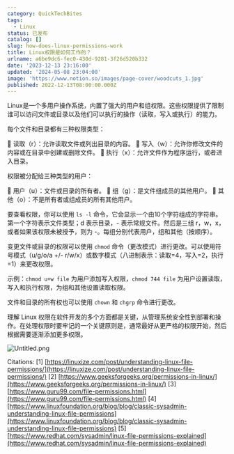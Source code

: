 ```yaml
---
category: QuickTechBites
tags:
  - Linux
status: 已发布
catalog: []
slug: how-does-linux-permissions-work
title: Linux权限是如何工作的？
urlname: a6be9dc6-fec0-430d-9281-3f26d520b332
date: '2023-12-13 23:16:00'
updated: '2024-05-08 23:04:00'
image: 'https://www.notion.so/images/page-cover/woodcuts_1.jpg'
published: 2022-12-13T08:00:00.000Z
---
```


Linux是一个多用户操作系统，内置了强大的用户和组权限。这些权限提供了限制谁可以访问文件或目录以及他们可以执行的操作（读取，写入或执行）的能力。


每个文件和目录都有三种权限类型：


🔸 读取（r）：允许读取文件或列出目录的内容。
🔸 写入（w）：允许你修改文件的内容或在目录中创建或删除文件。
🔸 执行（x）：允许文件作为程序运行，或者进入目录。


权限被分配给三种类型的用户：


🔸 用户（u）：文件或目录的所有者。
🔸 组（g）：是文件组成员的其他用户。
🔸 其他（o）：不是所有者或组成员的所有其他用户。


要查看权限，你可以使用 `ls -l` 命令，它会显示一个由10个字符组成的字符串。第一个字符表示文件类型；d 表示目录，- 表示常规文件。然后是三组 r，w，x，或者如果该权限未被授予，则为 -。每组分别代表用户，组和其他（按顺序）。


变更文件或目录的权限可以使用 `chmod` 命令（更改模式）进行更改。可以使用符号模式（u/g/o/a +/- r/w/x）或数字模式（八进制表示：读取=4，写入=2，执行=1）来更改权限。


示例：`chmod u+w file` 为用户添加写入权限，`chmod 744 file` 为用户设置读取，写入和执行权限，为组和其他设置读取权限。


文件和目录的所有权也可以使用 `chown` 和 `chgrp` 命令进行更改。


理解 Linux 权限在软件开发的多个方面都是关键，从管理系统安全性到部署和操作。在处理权限时要牢记的一个关键原则是，通常最好从更严格的权限开始，然后根据需要逐渐添加更多权限。


![Untitled.png](https://prod-files-secure.s3.us-west-2.amazonaws.com/5d24fe63-e567-4804-86f9-9fdc62e13082/332b89ee-9c33-4950-8a69-32c3d1ff2c69/Untitled.png?X-Amz-Algorithm=AWS4-HMAC-SHA256&X-Amz-Content-Sha256=UNSIGNED-PAYLOAD&X-Amz-Credential=ASIAZI2LB466QHTWIA3F%2F20250407%2Fus-west-2%2Fs3%2Faws4_request&X-Amz-Date=20250407T213635Z&X-Amz-Expires=3600&X-Amz-Security-Token=IQoJb3JpZ2luX2VjEO7%2F%2F%2F%2F%2F%2F%2F%2F%2F%2FwEaCXVzLXdlc3QtMiJHMEUCIQCfNWqrT3%2BieeE30SrJFQYM2n3CWoS31GPhVTF0jdW08gIgKM7DYn1Mpacz8Q5hQ2y1uxRnSW6T91v%2BZ%2Bus7QJ0O8Uq%2FwMIZhAAGgw2Mzc0MjMxODM4MDUiDLsdxFM6wIzlImhfDCrcA6z%2B%2Bk79H%2BWYuKwpqqM2N5lDKH43ZB9EDDbk%2FCAANgjP1nv7api%2BcBbkle5sY1K8Ina8r7aYllBF1gFxa6FvmLtLxuy27n4TTyOW6%2BNtFEk2gmcfJP61kgU3VqBWXWTSt1u0ffVJbodZNoN6ukbbDDBGyHZtIrhTh6pCHzs0sX%2BV8SJIFRxTm20z%2FIG9CHuEVFWVe8jPbSjb%2FCUHaugfR5HUJqXh6IrAZVuHN3IyunC5TbNOMI7GzHy2d4GwKRmPnq4UAI35azSF0xa1ZqDIbNaKBh9rfa68hXhvl1zuQHFxFc%2BN0qngduoWd1R2lwgoJDfhmyZVT%2BnkL%2BD2sOyKydF19VFUbK1V7bo%2FHCP0eAXyZ06%2BiAQQwkcpKeIiIe2yTdGLW0kCisRZ0kuCSNTuMCrr0D5N7aTFCbBC2WmoYtJ06BMQ8fbHvgXZF0%2BFlqT9S15VEWwk1%2BxpVQPy%2FEytw9jzXgwKc8Ku8RFYav3EG2nG1dU7QoFIMiOvqAVQ%2FefFRsnr7yTVKCLGVtBAo8RZulkyvUVIVJCe8yA9%2BHMVfqF%2FmolFkNxTlu8SJsmGZDoDm8DOxYfmzselOjd4xROZyIHijchkzBFzXj%2BfRaYl7kFTaQMpA7fTnK8hUihvMJWC0b8GOqUBIPq8By5B3R1vzqyAi560BeGNuZ0nHO48YzXuaBIQiWQDJYjVcoiItyEKkJI0tUZ1%2Ba4OFAxnIsmjK%2FbgTBy0LtMRMtfLxzoCXjvy3qrsV3uq6qBR5oJJM9sIcX2cOC43uJoU8GwMW8G1g%2Ft2iCr6OBNCe9d02MF0Z3U1RZQt0tTh%2Bdwjh1f8ZSS9t7kOQk846879I4TKYQd2eYvPgeI0cU9c7ZIE&X-Amz-Signature=6f38c46b432c2490a60af7b494fe8e4213bad1eb475624bc12d9a3b085913e36&X-Amz-SignedHeaders=host&x-id=GetObject)


Citations:
[1] [https://linuxize.com/post/understanding-linux-file-permissions/](https://linuxize.com/post/understanding-linux-file-permissions/)
[2] [https://www.geeksforgeeks.org/permissions-in-linux/](https://www.geeksforgeeks.org/permissions-in-linux/)
[3] [https://www.guru99.com/file-permissions.html](https://www.guru99.com/file-permissions.html)
[4] [https://www.linuxfoundation.org/blog/blog/classic-sysadmin-understanding-linux-file-permissions](https://www.linuxfoundation.org/blog/blog/classic-sysadmin-understanding-linux-file-permissions)
[5] [https://www.redhat.com/sysadmin/linux-file-permissions-explained](https://www.redhat.com/sysadmin/linux-file-permissions-explained)

